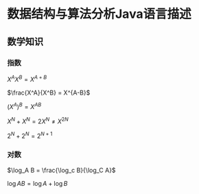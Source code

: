 # 数据结构与算法分析Java语言描述

## 数学知识

### 指数

$X^AX^B = X^{A+B}$

$\frac{X^A}{X^B} = X^{A-B}$

$(X^A)^B = X^{AB}$

$X^N + X^N = 2X^N \neq X^{2N}$

$2^N + 2^N = 2^{N+1}$

### 对数

$\log_A B = \frac{\log_c B}{\log_C A}$

$\log{AB} = \log{A} + \log{B}$